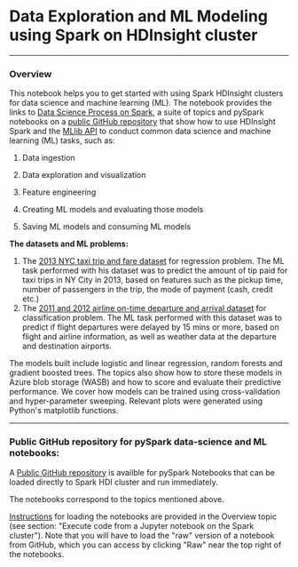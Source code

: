 
# Data Exploration and ML Modeling using Spark on HDInsight cluster

------------
### Overview

This notebook helps you to get started with using Spark HDInsight clusters for data science and machine learning (ML). The notebook provides the links to <a href="https://azure.microsoft.com/en-us/documentation/articles/machine-learning-data-science-spark-overview/" target="_blank">Data Science Process on Spark</a>, a suite of topics and pySpark notebooks on a <a href="https://github.com/Azure/Azure-MachineLearning-DataScience/tree/master/Misc/Spark/pySpark" target="_blank">public GitHub repository</a> that show how to use HDInsight Spark and the <a href="http://spark.apache.org/docs/latest/mllib-guide.html" target="_blank">MLlib API</a> to conduct common data science and machine learning (ML) tasks, such as:

1. Data ingestion

2. Data exploration and visualization

3. Feature engineering

4. Creating ML models and evaluating those models

5. Saving ML models and consuming ML models


<b>The datasets and ML problems:</b>
1. The <a href="http://www.andresmh.com/nyctaxitrips/" target="_blank">2013 NYC taxi trip and fare dataset</a> for regression problem. The ML task performed with his dataset was to predict the amount of tip paid for taxi trips in NY City in 2013, based on features such as the pickup time, number of passengers in the trip, the mode of payment (cash, credit etc.)
2. The <a href="https://www.transtats.bts.gov/ONTIME/" target="_blank">2011 and 2012 airline on-time departure and arrival dataset</a> for classification problem. The ML task performed with this dataset was to predict if flight departures were delayed by 15 mins or more, based on flight and airline information, as well as weather data at the departure and destination airports.


The models built include logistic and linear regression, random forests and gradient boosted trees. The topics also show how to store these models in Azure blob storage (WASB) and how to score and evaluate their predictive performance. We cover how models can be trained using cross-validation and hyper-parameter sweeping. Relevant plots were generated using Python's matplotlib functions.

----------
### Public GitHub repository for pySpark data-science and ML notebooks:

A <a href="https://github.com/Azure/Azure-MachineLearning-DataScience/tree/master/Misc/Spark/pySpark" target="_blank">Public GitHub repository</a> is availble for pySpark Notebooks that can be loaded directly to Spark HDI cluster and run immediately.

The notebooks correspond to the topics mentioned above.


<a href="https://azure.microsoft.com/en-us/documentation/articles/machine-learning-data-science-spark-overview/#execute-code-from-a-jupyter-notebook-on-the-spark-cluster" target="_blank">Instructions</a> for loading the notebooks are provided in the Overview topic (see section: "Execute code from a Jupyter notebook on the Spark cluster"). Note that you will have to load the "raw" version of a notebook from GitHub, which you can access by clicking "Raw" near the top right of the notebooks.
